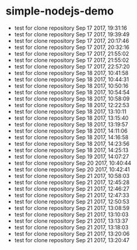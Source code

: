 # simple-nodejs-demo
* test for clone repository Sep 17 2017, 19:31:16
* test for clone repository Sep 17 2017, 19:39:49
* test for clone repository Sep 17 2017, 20:17:46
* test for clone repository Sep 17 2017, 20:32:16
* test for clone repository Sep 17 2017, 21:55:02
* test for clone repository Sep 17 2017, 21:55:02
* test for clone repository Sep 17 2017, 22:57:20
* test for clone repository Sep 18 2017, 10:41:58
* test for clone repository Sep 18 2017, 10:44:31
* test for clone repository Sep 18 2017, 10:50:16
* test for clone repository Sep 18 2017, 10:54:54
* test for clone repository Sep 18 2017, 10:58:09
* test for clone repository Sep 18 2017, 12:22:53
* test for clone repository Sep 18 2017, 13:10:11
* test for clone repository Sep 18 2017, 13:15:40
* test for clone repository Sep 18 2017, 13:19:57
* test for clone repository Sep 18 2017, 14:11:06
* test for clone repository Sep 18 2017, 14:16:58
* test for clone repository Sep 18 2017, 14:23:56
* test for clone repository Sep 18 2017, 14:25:13
* test for clone repository Sep 19 2017, 14:07:27
* test for clone repository Sep 20 2017, 10:40:44
* test for clone repository Sep 20 2017, 10:42:41
* test for clone repository Sep 21 2017, 10:58:03
* test for clone repository Sep 21 2017, 12:45:28
* test for clone repository Sep 21 2017, 12:46:27
* test for clone repository Sep 21 2017, 12:47:33
* test for clone repository Sep 21 2017, 12:50:53
* test for clone repository Sep 21 2017, 13:08:59
* test for clone repository Sep 21 2017, 13:10:03
* test for clone repository Sep 21 2017, 13:13:37
* test for clone repository Sep 21 2017, 13:18:03
* test for clone repository Sep 21 2017, 13:20:06
* test for clone repository Sep 21 2017, 13:20:47
